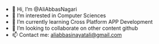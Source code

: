 - 👋 Hi, I’m @AliAbbasNagari
- 👀 I’m interested in Computer Sciences
- 🌱 I’m currently learning Cross Platform APP Development
- 💞️ I’m looking to collaborate on other content github
- 📫 Contact me: aliabbasinayatali@gmail.com

<!---
AliAbbas-Nagari/AliAbbas-Nagari is a ✨ special ✨ repository because its `README.md` (this file) appears on your GitHub profile.
You can click the Preview link to take a look at your changes.
--->
